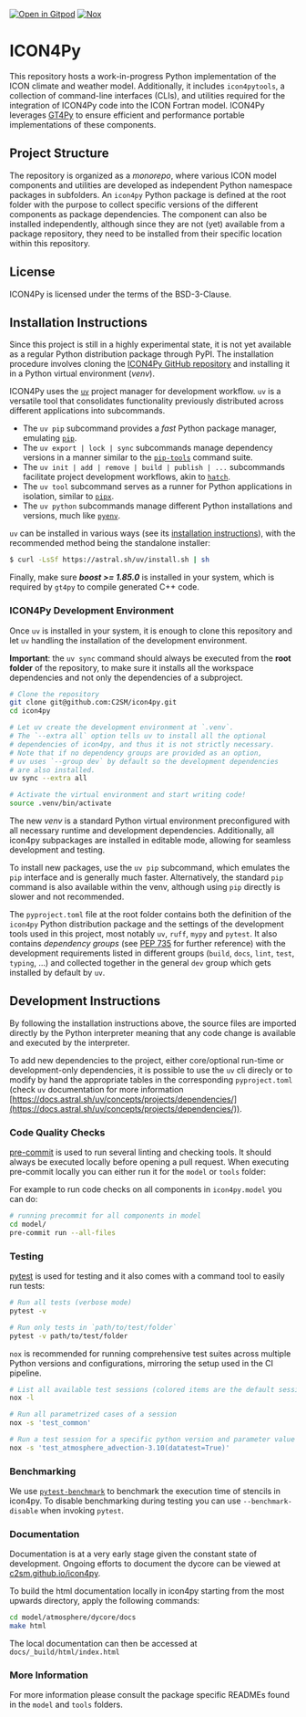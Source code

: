 [![Open in Gitpod](https://img.shields.io/badge/Gitpod-ready--to--code-908a85?logo=gitpod)](https://gitpod.io/#https://github.com/C2SM/icon4py)
[![Nox](https://img.shields.io/badge/%F0%9F%A6%8A-Nox-D85E00.svg)](https://github.com/wntrblm/nox)


# ICON4Py

This repository hosts a work-in-progress Python implementation of the ICON climate and weather model. Additionally, it includes `icon4pytools`, a collection of command-line interfaces (CLIs), and utilities required for the integration of ICON4Py code into the ICON Fortran model. ICON4Py leverages [GT4Py](https://github.com/GridTools/gt4py) to ensure efficient and performance portable implementations of these components.

## Project Structure

The repository is organized as a _monorepo_, where various ICON model components and utilities are developed as independent Python namespace packages in subfolders. An `icon4py` Python package is defined at the root folder with the purpose to collect specific versions of the different components as package dependencies. The component can also be installed independently, although since they are not (yet) available from a package repository, they need to be installed from their specific location within this repository.

## License

ICON4Py is licensed under the terms of the BSD-3-Clause.

## Installation Instructions

Since this project is still in a highly experimental state, it is not yet available as a regular Python distribution package through PyPI. The installation procedure involves cloning the [ICON4Py GitHub repository](https://github.com/C2SM/icon4py) and installing it in a Python virtual environment (_venv_).

ICON4Py uses the [`uv`](https://docs.astral.sh/uv/) project manager for development workflow. `uv` is a versatile tool that consolidates functionality previously distributed across different applications into subcommands.

- The `uv pip` subcommand provides a _fast_ Python package manager, emulating [`pip`](https://pip.pypa.io/en/stable/).
- The `uv export | lock | sync` subcommands manage dependency versions in a manner similar to the [`pip-tools`](https://pip-tools.readthedocs.io/en/stable/) command suite.
- The `uv init | add | remove | build | publish | ...` subcommands facilitate project development workflows, akin to [`hatch`](https://hatch.pypa.io/latest/).
- The `uv tool` subcommand serves as a runner for Python applications in isolation, similar to [`pipx`](https://pipx.pypa.io/stable/).
- The `uv python` subcommands manage different Python installations and versions, much like [`pyenv`](https://github.com/pyenv/pyenv).

`uv` can be installed in various ways (see its [installation instructions](https://docs.astral.sh/uv/getting-started/installation/)), with the recommended method being the standalone installer:

```bash
$ curl -LsSf https://astral.sh/uv/install.sh | sh 
```

Finally, make sure **_boost >= 1.85.0_** is installed in your system, which is required by `gt4py` to compile generated C++ code. 

### ICON4Py Development Environment

Once `uv` is installed in your system, it is enough to clone this repository and let `uv` handling the installation of the development environment. 

**Important**: the `uv sync` command should always be executed from the **root folder** of the repository, to make sure it installs all the workspace dependencies and not only the dependencies of a subproject. 

```bash
# Clone the repository
git clone git@github.com:C2SM/icon4py.git
cd icon4py

# Let uv create the development environment at `.venv`.
# The `--extra all` option tells uv to install all the optional
# dependencies of icon4py, and thus it is not strictly necessary.
# Note that if no dependency groups are provided as an option,
# uv uses `--group dev` by default so the development dependencies
# are also installed. 
uv sync --extra all

# Activate the virtual environment and start writing code!
source .venv/bin/activate
```

The new _venv_ is a standard Python virtual environment preconfigured with all necessary runtime and development dependencies. Additionally, all icon4py subpackages are installed in editable mode, allowing for seamless development and testing.

To install new packages, use the `uv pip` subcommand, which emulates the `pip` interface and is generally much faster. Alternatively, the standard `pip` command is also available within the venv, although using `pip` directly is slower and not recommended.

The `pyproject.toml` file at the root folder contains both the definition of the `icon4py` Python distribution package and the settings of the development tools used in this project, most notably `uv`, `ruff`, `mypy` and `pytest`. It also contains _dependency groups_ (see [PEP 735](https://peps.python.org/pep-0735/) for further reference) with the development requirements listed in different groups (`build`, `docs`, `lint`, `test`, `typing`, ...) and collected together in the general `dev` group which gets installed by default by `uv`.


## Development Instructions

By following the installation instructions above, the source files are imported directly by the Python interpreter meaning that any code change is available and executed by the interpreter.

To add new dependencies to the project, either core/optional run-time or development-only dependencies, it is possible to use the `uv` cli direcly or to modify by hand the appropriate tables in the corresponding `pyproject.toml` (check `uv` documentation for more information [https://docs.astral.sh/uv/concepts/projects/dependencies/](https://docs.astral.sh/uv/concepts/projects/dependencies/)).


### Code Quality Checks

[pre-commit](https://pre-commit.com/) is used to run several linting and checking tools. It should always be executed locally before opening a pull request. When executing pre-commit locally you can either run it for the `model` or `tools` folder:

For example to run code checks on all components in `icon4py.model` you can do:

```bash
# running precommit for all components in model
cd model/
pre-commit run --all-files
```

### Testing

[pytest](https://pytest.org/) is used for testing and it also comes with a command tool to easily run tests:

```bash
# Run all tests (verbose mode)
pytest -v

# Run only tests in `path/to/test/folder`
pytest -v path/to/test/folder
```

`nox` is recommended for running comprehensive test suites across multiple Python versions and configurations, mirroring the setup used in the CI pipeline.

```bash
# List all available test sessions (colored items are the default sessions)
nox -l

# Run all parametrized cases of a session
nox -s 'test_common'

# Run a test session for a specific python version and parameter value
nox -s 'test_atmosphere_advection-3.10(datatest=True)'
```

### Benchmarking

We use [`pytest-benchmark`](https://pytest-benchmark.readthedocs.io/en/latest/) to benchmark the execution time of stencils in icon4py. To disable benchmarking during testing you can use `--benchmark-disable` when invoking `pytest`.

### Documentation

Documentation is at a very early stage given the constant state of development.
Ongoing efforts to document the dycore can be viewed at [c2sm.github.io/icon4py](https://c2sm.github.io/icon4py).

To build the html documentation locally in icon4py starting from the most upwards directory, apply the following commands: 

```bash
cd model/atmosphere/dycore/docs
make html
```

The local documentation can then be accessed at `docs/_build/html/index.html`

### More Information

For more information please consult the package specific READMEs found in the `model` and `tools` folders.
